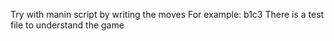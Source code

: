 Try with manin script by writing the moves 
For example: b1c3
There is a test file to understand the game 
